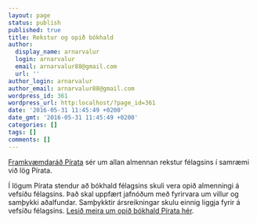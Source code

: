 ```yaml
---
layout: page
status: publish
published: true
title: Rekstur og opið bókhald
author:
  display_name: arnarvalur
  login: arnarvalur
  email: arnarvalur88@gmail.com
  url: ''
author_login: arnarvalur
author_email: arnarvalur88@gmail.com
wordpress_id: 361
wordpress_url: http:localhost/?page_id=361
date: '2016-05-31 11:45:49 +0200'
date_gmt: '2016-05-31 11:45:49 +0200'
categories: []
tags: []
comments: []
---
```

<p><a href="/um-pirata/bokhald-og-rekstur/framkvaemdarad/">Framkvæmdaráð Pírata</a> sér um allan almennan rekstur félagsins í samræmi við lög Pírata.</p>
<p>Í lögum Pírata stendur að bókhald félagsins skuli vera opið almenningi á vefsíðu félagsins. Það skal uppfært jafnóðum með fyrirvara um villur og samþykki aðalfundar. Samþykktir ársreikningar skulu einnig liggja fyrir á vefsíðu félagsins. <a href="/um-pirata/bokhald-og-rekstur/bokhald/">Lesið meira um opið bókhald Pírata hér</a>.</p>
